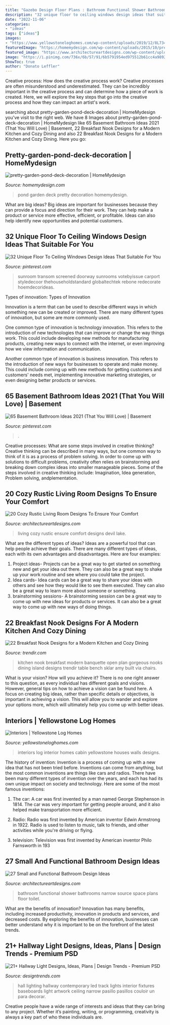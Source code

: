 ```yaml
---
title: "Gazebo Design Floor Plans : Bathroom Functional Shower Bathrooms Narrow Source Space Plans Floor Toilet"
description: "32 unique floor to ceiling windows design ideas that suitable for you"
date: "2022-11-06"
categories:
- "ideas"
tags: ["ideas"]
images:
- "https://www.yellowstoneloghomes.com/wp-content/uploads/2019/12/8L734544_2-1-768x1160.jpg"
featuredImage: "https://homemydesign.com/wp-content/uploads/2015/10/pretty-garden-pond-deck-decoration.jpg"
featured_image: "https://www.architectureartdesigns.com/wp-content/uploads/2015/01/20-Cozy-Rustic-Living-Room-Designs-To-Ensure-Your-Comfort-6-630x945.jpg"
image: "https://i.pinimg.com/736x/6b/57/91/6b5791954ed975512b61cc4a9892de8a.jpg"
ShowToc: true
author: "Donato Leffler"
---
```



Creative process: How does the creative process work?
Creative processes are often misunderstood and underestimated. They can be incredibly important in the creative process and can determine how a piece of work is created. Here, we will explore the key steps that go into the creative process and how they can impact an artist's work.

	

		
searching about pretty-garden-pond-deck-decoration | HomeMydesign you've visit to the right web. We have 8 Images about pretty-garden-pond-deck-decoration | HomeMydesign like 65 Basement Bathroom Ideas 2021 (That You Will Love) | Basement, 22 Breakfast Nook Designs for a Modern Kitchen and Cozy Dining and also 22 Breakfast Nook Designs for a Modern Kitchen and Cozy Dining. Here you go:
		
    
## Pretty-garden-pond-deck-decoration | HomeMydesign

<img loading=lazy src="https://homemydesign.com/wp-content/uploads/2015/10/pretty-garden-pond-deck-decoration.jpg" onerror="this.onerror=null;this.src='https://tse2.mm.bing.net/th?id=OIP.pun6I27aw4TH0YszBiNSvgHaLH&amp;pid=15.1';" alt="pretty-garden-pond-deck-decoration | HomeMydesign">

_Source: homemydesign.com_

>pond garden deck pretty decoration homemydesign. 

	

What are big ideas?
Big ideas are important for businesses because they can provide a focus and direction for their work. They can help make a product or service more effective, efficient, or profitable. Ideas can also help identify new opportunities and potential customers.

    
## 32 Unique Floor To Ceiling Windows Design Ideas That Suitable For You

<img loading=lazy src="https://i.pinimg.com/736x/d0/99/80/d09980e5e0fecd0d62aad369485e4233.jpg" onerror="this.onerror=null;this.src='https://tse4.mm.bing.net/th?id=OIP.0U5dJdXYBMTIf9J9WO02oAHaJ5&amp;pid=15.1';" alt="32 Unique Floor To Ceiling Windows Design Ideas That Suitable For You">

_Source: pinterest.com_

>sunroom transom screened doorway sunrooms votebyissue carport styledecoor thehouseholdstandard globaltechtek rebone redecorate hoemdecorideas. 

	

Types of innovation:
Types of Innovation

Innovation is a term that can be used to describe different ways in which something new can be created or improved. There are many different types of innovation, but some are more commonly used.

One common type of innovation is technology innovation. This refers to the introduction of new technologies that can improve or change the way things work. This could include developing new methods for manufacturing products, creating new ways to connect with the internet, or even improving how we view information and communication.

Another common type of innovation is business innovation. This refers to the introduction of new ways for businesses to operate and make money. This could include coming up with new methods for getting customers and customers' needs met, implementing innovative marketing strategies, or even designing better products or services.

    
## 65 Basement Bathroom Ideas 2021 (That You Will Love) | Basement

<img loading=lazy src="https://i.pinimg.com/736x/6b/57/91/6b5791954ed975512b61cc4a9892de8a.jpg" onerror="this.onerror=null;this.src='https://tse2.mm.bing.net/th?id=OIP.dXs5p2Aug6PDImLv302rFAHaLH&amp;pid=15.1';" alt="65 Basement Bathroom Ideas 2021 (That You Will Love) | Basement">

_Source: pinterest.com_

>. 

	

Creative processes: What are some steps involved in creative thinking?
Creative thinking can be described in many ways, but one common way to think of it is as a process of problem solving. In order to come up with solutions to difficult problems, creativity often relies on brainstorming and breaking down complex ideas into smaller manageable pieces. Some of the steps involved in creative thinking include: Imagination, Idea generation, Problem solving, andplementation.

    
## 20 Cozy Rustic Living Room Designs To Ensure Your Comfort

<img loading=lazy src="https://www.architectureartdesigns.com/wp-content/uploads/2015/01/20-Cozy-Rustic-Living-Room-Designs-To-Ensure-Your-Comfort-6-630x945.jpg" onerror="this.onerror=null;this.src='https://tse2.mm.bing.net/th?id=OIP.yelBldwJ2WbNgw67TlhwdwHaLH&amp;pid=15.1';" alt="20 Cozy Rustic Living Room Designs To Ensure Your Comfort">

_Source: architectureartdesigns.com_

>living cozy rustic ensure comfort designs devil lake. 

	

What are the different types of ideas?
Ideas are a powerful tool that can help people achieve their goals. There are many different types of ideas, each with its own advantages and disadvantages. Here are four examples: 
1. Project ideas- Projects can be a great way to get started on something new and get your idea out there. They can also be a great way to shake up your work routine and see where you could take the project. 
2. Idea cards- Idea cards can be a great way to share your ideas with others and see how they would like to see them executed. They can also be a great way to learn more about someone or something. 
3. brainstorming sessions- A brainstorming session can be a great way to come up with new ideas for products or services. It can also be a great way to come up with new ways of doing things.

    
## 22 Breakfast Nook Designs For A Modern Kitchen And Cozy Dining

<img loading=lazy src="http://cdn.trendir.com/wp-content/uploads/old/trends/assets_c/2016/02/modern-kitchen-with-breakfast-banquette-nook-amy-sklar-2-thumb-630xauto-62892.jpg" onerror="this.onerror=null;this.src='https://tse4.mm.bing.net/th?id=OIP.rxeU2l6Ctksn-h3NM9hv0wAAAA&amp;pid=15.1';" alt="22 Breakfast Nook Designs for a Modern Kitchen and Cozy Dining">

_Source: trendir.com_

>kitchen nook breakfast modern banquette open plan gorgeous nooks dining island designs trendir table bench sklar amy built via chairs. 

	

What is your vision? How will you achieve it?
There is no one right answer to this question, as every individual has different goals and visions. However, general tips on how to achieve a vision can be found here. A focus on creating big ideas, rather than specific details or objectives, is important in achieving a vision. This will allow you to wander and explore your options more, which will ultimately help you come up with better ideas.

    
## Interiors | Yellowstone Log Homes

<img loading=lazy src="https://www.yellowstoneloghomes.com/wp-content/uploads/2019/12/8L734544_2-1-768x1160.jpg" onerror="this.onerror=null;this.src='https://tse4.mm.bing.net/th?id=OIP.1DELkmaIQNTbTakfXmCj_AHaLL&amp;pid=15.1';" alt="Interiors | Yellowstone Log Homes">

_Source: yellowstoneloghomes.com_

>interiors log interior homes cabin yellowstone houses walls designs. 

	

The history of invention:
Invention is a process of coming up with a new idea that has not been tried before. Inventions can come from anything, but the most common inventions are things like cars and radios. There have been many different types of invention over the years, and each has had its own unique impact on society and technology. Here are some of the most famous inventions:
1) The car: A car was first invented by a man named George Stephenson in 1814. The car was very important for getting people around, and it also helped make transportation more efficient.

2) Radio: Radio was first invented by American inventor Edwin Armstrong in 1922. Radio is used to listen to music, talk to friends, and other activities while you're driving or flying.

3) television: Television was first invented by American inventor Philo Farnsworth in 193
    
## 27 Small And Functional Bathroom Design Ideas

<img loading=lazy src="http://www.architectureartdesigns.com/wp-content/uploads/2013/12/119.jpg" onerror="this.onerror=null;this.src='https://tse1.mm.bing.net/th?id=OIP.i6i_uk6DtsU3B2dM65gdoQAAAA&amp;pid=15.1';" alt="27 Small and Functional Bathroom Design Ideas">

_Source: architectureartdesigns.com_

>bathroom functional shower bathrooms narrow source space plans floor toilet. 

	

What are the benefits of innovation?
Innovation has many benefits, including increased productivity, innovation in products and services, and decreased costs. By exploring the benefits of innovation, businesses can better understand why it is important to be on the forefront of the latest trends.

    
## 21+ Hallway Light Designs, Ideas, Plans | Design Trends - Premium PSD

<img loading=lazy src="https://images.designtrends.com/wp-content/uploads/2016/05/03055620/Set-of-Lights-in-Contemporary-Hall.jpg" onerror="this.onerror=null;this.src='https://tse4.mm.bing.net/th?id=OIP.Zu1ahCTbceXFkvDwJT0d7AHaLE&amp;pid=15.1';" alt="21+ Hallway Light Designs, Ideas, Plans | Design Trends - Premium PSD">

_Source: designtrends.com_

>hall lighting hallway contemporary led track lights interior fixtures baseboards light artwork ceiling narrow pasillo pasillos couloir un para decorar. 

	

Creative people have a wide range of interests and ideas that they can bring to any project. Whether it’s painting, writing, or programming, creativity is always a key part of who these individuals are.

